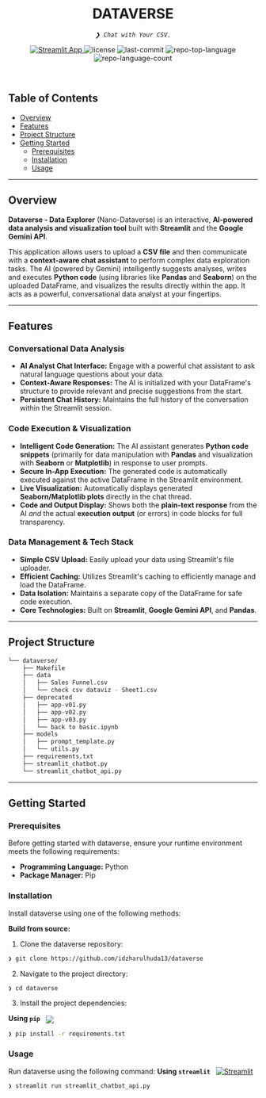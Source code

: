 <p align="center"><h1 align="center">DATAVERSE</h1></p>
<p align="center">
	<em><code>❯ Chat with Your CSV.</code></em>
</p>
<p align="center">
  <a href="https://dataverse-app.streamlit.app/" target="_blank">
      <img alt="Streamlit App" src="https://static.streamlit.io/badges/streamlit_badge_black_white.svg">
  </a>
	<img src="https://img.shields.io/github/license/idzharulhuda13/dataverse?style=default&logo=opensourceinitiative&logoColor=white&color=0080ff" alt="license">
	<img src="https://img.shields.io/github/last-commit/idzharulhuda13/dataverse?style=default&logo=git&logoColor=white&color=0080ff" alt="last-commit">
	<img src="https://img.shields.io/github/languages/top/idzharulhuda13/dataverse?style=default&color=0080ff" alt="repo-top-language">
	<img src="https://img.shields.io/github/languages/count/idzharulhuda13/dataverse?style=default&color=0080ff" alt="repo-language-count">
</p>
<p align="center"><!-- default option, no dependency badges. -->
</p>
<p align="center">
	<!-- default option, no dependency badges. -->
</p>
<br>

##  Table of Contents

- [ Overview](#overview)
- [ Features](#features)
- [ Project Structure](#project-structure)
- [ Getting Started](#getting-started)
  - [ Prerequisites](#prerequisites)
  - [ Installation](#installation)
  - [ Usage](#usage)

---

##  Overview

**Dataverse - Data Explorer** (Nano-Dataverse) is an interactive, **AI-powered data analysis and visualization tool** built with **Streamlit** and the **Google Gemini API**.

This application allows users to upload a **CSV file** and then communicate with a **context-aware chat assistant** to perform complex data exploration tasks. The AI (powered by Gemini) intelligently suggests analyses, writes and executes **Python code** (using libraries like **Pandas** and **Seaborn**) on the uploaded DataFrame, and visualizes the results directly within the app. It acts as a powerful, conversational data analyst at your fingertips.

---

##  Features

### Conversational Data Analysis
* **AI Analyst Chat Interface:** Engage with a powerful chat assistant to ask natural language questions about your data.
* **Context-Aware Responses:** The AI is initialized with your DataFrame's structure to provide relevant and precise suggestions from the start.
* **Persistent Chat History:** Maintains the full history of the conversation within the Streamlit session.

### Code Execution & Visualization
* **Intelligent Code Generation:** The AI assistant generates **Python code snippets** (primarily for data manipulation with **Pandas** and visualization with **Seaborn** or **Matplotlib**) in response to user prompts.
* **Secure In-App Execution:** The generated code is automatically executed against the active DataFrame in the Streamlit environment.
* **Live Visualization:** Automatically displays generated **Seaborn/Matplotlib plots** directly in the chat thread.
* **Code and Output Display:** Shows both the **plain-text response** from the AI *and* the actual **execution output** (or errors) in code blocks for full transparency.

### Data Management & Tech Stack
* **Simple CSV Upload:** Easily upload your data using Streamlit's file uploader.
* **Efficient Caching:** Utilizes Streamlit's caching to efficiently manage and load the DataFrame.
* **Data Isolation:** Maintains a separate copy of the DataFrame for safe code execution.
* **Core Technologies:** Built on **Streamlit**, **Google Gemini API**, and **Pandas**.

---

##  Project Structure

```sh
└── dataverse/
    ├── Makefile
    ├── data
    │   ├── Sales Funnel.csv
    │   └── check csv dataviz - Sheet1.csv
    ├── deprecated
    │   ├── app-v01.py
    │   ├── app-v02.py
    │   ├── app-v03.py
    │   └── back to basic.ipynb
    ├── models
    │   ├── prompt_template.py
    │   └── utils.py
    ├── requirements.txt
    ├── streamlit_chatbot.py
    └── streamlit_chatbot_api.py
```

---
##  Getting Started

###  Prerequisites

Before getting started with dataverse, ensure your runtime environment meets the following requirements:

- **Programming Language:** Python
- **Package Manager:** Pip


###  Installation

Install dataverse using one of the following methods:

**Build from source:**

1. Clone the dataverse repository:
```sh
❯ git clone https://github.com/idzharulhuda13/dataverse
```

2. Navigate to the project directory:
```sh
❯ cd dataverse
```

3. Install the project dependencies:


**Using `pip`** &nbsp; [<img align="center" src="https://img.shields.io/badge/Pip-3776AB.svg?style={badge_style}&logo=pypi&logoColor=white" />](https://pypi.org/project/pip/)

```sh
❯ pip install -r requirements.txt
```




###  Usage
Run dataverse using the following command:
**Using `streamlit`** &nbsp; [![Streamlit](https://img.shields.io/badge/-Streamlit-FF4B4B?style=for-the-badge&logo=streamlit&logoColor=white)](https://streamlit.io/)


```sh
❯ streamlit run streamlit_chatbot_api.py
```
